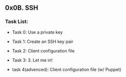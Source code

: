 ##   0x0B. SSH

### Task List:

- Task 0: Use a private key

- Task 1: Create an SSH key pair

- Task 2: Client configuration file

- Task 3: 3. Let me in!

- task 4(advenced): Client configuration file (w/ Puppet)
